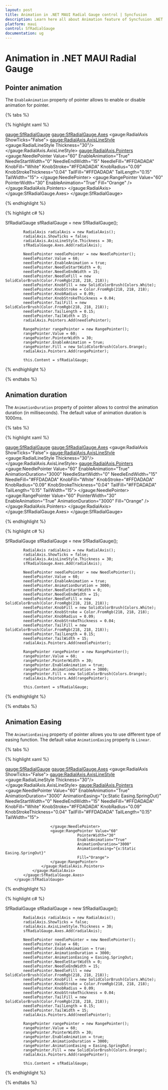 ```yaml
---
layout: post
title: Animation in .NET MAUI Radial Gauge control | Syncfusion
description: Learn here all about Animation feature of Syncfusion .NET MAUI Radial Gauge control with pointer animation support and more.
platform: maui
control: SfRadialGauge
documentation: ug
---
```


# Animation in .NET MAUI Radial Gauge

## Pointer animation

The `EnableAnimation` property of pointer allows to enable or disable animation for pointer.

{% tabs %}

{% highlight xaml %}

 <gauge:SfRadialGauge>
            <gauge:SfRadialGauge.Axes>
                <gauge:RadialAxis ShowTicks="False">
                    <gauge:RadialAxis.AxisLineStyle>
                        <gauge:RadialLineStyle Thickness="30"/>
                    </gauge:RadialAxis.AxisLineStyle>
                    <gauge:RadialAxis.Pointers>
                        <gauge:NeedlePointer Value="60"
                                     EnableAnimation="True"
                                     NeedleStartWidth="0"
                                     NeedleEndWidth="15"
                                     NeedleFill="#FFDADADA"
                                     KnobFill="White"
                                     KnobStroke="#FFDADADA"
                                     KnobRadius="0.09"
                                     KnobStrokeThickness="0.04"
                                     TailFill="#FFDADADA"
                                     TailLength="0.15"
                                     TailWidth="15">
                        </gauge:NeedlePointer>
                        <gauge:RangePointer Value="60"
                                    PointerWidth="30"
                                    EnableAnimation="True"
                                    Fill="Orange" />
                    </gauge:RadialAxis.Pointers>
                </gauge:RadialAxis>
            </gauge:SfRadialGauge.Axes>
        </gauge:SfRadialGauge>

{% endhighlight %}

{% highlight c# %}

SfRadialGauge sfRadialGauge = new SfRadialGauge();

            RadialAxis radialAxis = new RadialAxis();
            radialAxis.ShowTicks = false;
            radialAxis.AxisLineStyle.Thickness = 30;
            sfRadialGauge.Axes.Add(radialAxis);

            NeedlePointer needlePointer = new NeedlePointer();
            needlePointer.Value = 60;
            needlePointer.EnableAnimation = true;
            needlePointer.NeedleStartWidth = 0;
            needlePointer.NeedleEndWidth = 15;
            needlePointer.NeedleFill = new SolidColorBrush(Color.FromRgb(218, 218, 218));
            needlePointer.KnobFill = new SolidColorBrush(Colors.White);
            needlePointer.KnobStroke = Color.FromRgb(218, 218, 218);
            needlePointer.KnobRadius = 0.09;
            needlePointer.KnobStrokeThickness = 0.04;
            needlePointer.TailFill = new SolidColorBrush(Color.FromRgb(218, 218, 218));
            needlePointer.TailLength = 0.15;
            needlePointer.TailWidth = 15;
            radialAxis.Pointers.Add(needlePointer);

            RangePointer rangePointer = new RangePointer();
            rangePointer.Value = 60;
            rangePointer.PointerWidth = 30;
            rangePointer.EnableAnimation = true;
            rangePointer.Fill = new SolidColorBrush(Colors.Orange);
            radialAxis.Pointers.Add(rangePointer);

            this.Content = sfRadialGauge;
{% endhighlight %}

{% endtabs %}


## Animation duration

The `AnimationDuration` property of pointer allows to control the animation duration (in milliseconds). The default value of animation duration is 1000ms.

{% tabs %}

{% highlight xaml %}

 <gauge:SfRadialGauge>
            <gauge:SfRadialGauge.Axes>
                <gauge:RadialAxis ShowTicks="False">
                    <gauge:RadialAxis.AxisLineStyle>
                        <gauge:RadialLineStyle Thickness="30"/>
                    </gauge:RadialAxis.AxisLineStyle>
                    <gauge:RadialAxis.Pointers>
                        <gauge:NeedlePointer Value="60"
                                     EnableAnimation="True"
                                     AnimationDuration="3000"
                                     NeedleStartWidth="0"
                                     NeedleEndWidth="15"
                                     NeedleFill="#FFDADADA"
                                     KnobFill="White"
                                     KnobStroke="#FFDADADA"
                                     KnobRadius="0.09"
                                     KnobStrokeThickness="0.04"
                                     TailFill="#FFDADADA"
                                     TailLength="0.15"
                                     TailWidth="15">
                        </gauge:NeedlePointer>
                        <gauge:RangePointer Value="60"
                                    PointerWidth="30"
                                    EnableAnimation="True"
                                    AnimationDuration="3000"
                                    Fill="Orange" />
                    </gauge:RadialAxis.Pointers>
                </gauge:RadialAxis>
            </gauge:SfRadialGauge.Axes>
        </gauge:SfRadialGauge>

{% endhighlight %}

{% highlight c# %}

SfRadialGauge sfRadialGauge = new SfRadialGauge();

            RadialAxis radialAxis = new RadialAxis();
            radialAxis.ShowTicks = false;
            radialAxis.AxisLineStyle.Thickness = 30;
            sfRadialGauge.Axes.Add(radialAxis);

            NeedlePointer needlePointer = new NeedlePointer();
            needlePointer.Value = 60;
            needlePointer.EnableAnimation = true;
            needlePointer.AnimationDuration = 3000;
            needlePointer.NeedleStartWidth = 0;
            needlePointer.NeedleEndWidth = 15;
            needlePointer.NeedleFill = new SolidColorBrush(Color.FromRgb(218, 218, 218));
            needlePointer.KnobFill = new SolidColorBrush(Colors.White);
            needlePointer.KnobStroke = Color.FromRgb(218, 218, 218);
            needlePointer.KnobRadius = 0.09;
            needlePointer.KnobStrokeThickness = 0.04;
            needlePointer.TailFill = new SolidColorBrush(Color.FromRgb(218, 218, 218));
            needlePointer.TailLength = 0.15;
            needlePointer.TailWidth = 15;
            radialAxis.Pointers.Add(needlePointer);

            RangePointer rangePointer = new RangePointer();
            rangePointer.Value = 60;
            rangePointer.PointerWidth = 30;
            rangePointer.EnableAnimation = true;
            rangePointer.AnimationDuration = 3000;
            rangePointer.Fill = new SolidColorBrush(Colors.Orange);
            radialAxis.Pointers.Add(rangePointer);

            this.Content = sfRadialGauge;
{% endhighlight %}

{% endtabs %}

## Animation Easing

The `AnimationEasing` property of pointer allows you to use different type of easing function. The default value `AnimationEasing` property is `Linear`.

{% tabs %}

{% highlight xaml %}

 <gauge:SfRadialGauge>
            <gauge:SfRadialGauge.Axes>
                <gauge:RadialAxis ShowTicks="False">
                    <gauge:RadialAxis.AxisLineStyle>
                        <gauge:RadialLineStyle Thickness="30"/>
                    </gauge:RadialAxis.AxisLineStyle>
                    <gauge:RadialAxis.Pointers>
                        <gauge:NeedlePointer Value="60"
                                     EnableAnimation="True"
                                     AnimationDuration="3000"
                                     AnimationEasing="{x:Static Easing.SpringOut}"
                                     NeedleStartWidth="0"
                                     NeedleEndWidth="15"
                                     NeedleFill="#FFDADADA"
                                     KnobFill="White"
                                     KnobStroke="#FFDADADA"
                                     KnobRadius="0.09"
                                     KnobStrokeThickness="0.04"
                                     TailFill="#FFDADADA"
                                     TailLength="0.15"
                                     TailWidth="15">

                        </gauge:NeedlePointer>
                        <gauge:RangePointer Value="60"
                                    PointerWidth="30"
                                    EnableAnimation="True"
                                    AnimationDuration="3000"
                                    AnimationEasing="{x:Static Easing.SpringOut}"
                                    Fill="Orange">
                        </gauge:RangePointer>
                    </gauge:RadialAxis.Pointers>
                </gauge:RadialAxis>
            </gauge:SfRadialGauge.Axes>
        </gauge:SfRadialGauge>

{% endhighlight %}

{% highlight c# %}

SfRadialGauge sfRadialGauge = new SfRadialGauge();

            RadialAxis radialAxis = new RadialAxis();
            radialAxis.ShowTicks = false;
            radialAxis.AxisLineStyle.Thickness = 30;
            sfRadialGauge.Axes.Add(radialAxis);

            NeedlePointer needlePointer = new NeedlePointer();
            needlePointer.Value = 60;
            needlePointer.EnableAnimation = true;
            needlePointer.AnimationDuration = 3000;
            needlePointer.AnimationEasing = Easing.SpringOut;
            needlePointer.NeedleStartWidth = 0;
            needlePointer.NeedleEndWidth = 15;
            needlePointer.NeedleFill = new SolidColorBrush(Color.FromRgb(218, 218, 218));
            needlePointer.KnobFill = new SolidColorBrush(Colors.White);
            needlePointer.KnobStroke = Color.FromRgb(218, 218, 218);
            needlePointer.KnobRadius = 0.09;
            needlePointer.KnobStrokeThickness = 0.04;
            needlePointer.TailFill = new SolidColorBrush(Color.FromRgb(218, 218, 218));
            needlePointer.TailLength = 0.15;
            needlePointer.TailWidth = 15;
            radialAxis.Pointers.Add(needlePointer);

            RangePointer rangePointer = new RangePointer();
            rangePointer.Value = 60;
            rangePointer.PointerWidth = 30;
            rangePointer.EnableAnimation = true;
            rangePointer.AnimationDuration = 3000;
            rangePointer.AnimationEasing = Easing.SpringOut;
            rangePointer.Fill = new SolidColorBrush(Colors.Orange);
            radialAxis.Pointers.Add(rangePointer);

            this.Content = sfRadialGauge;

{% endhighlight %}

{% endtabs %}
